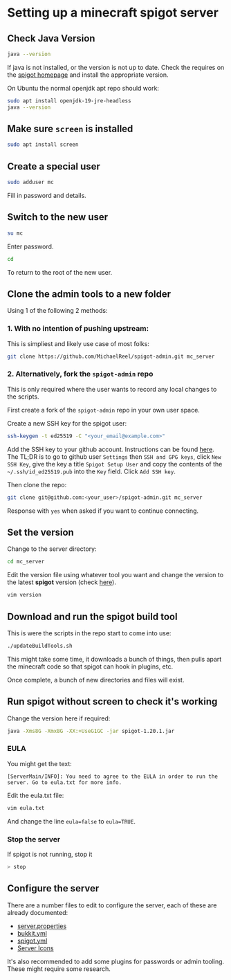 # Setting up a minecraft spigot server

## Check Java Version

```sh
java --version
```

If java is not installed, or the version is not up to date. Check the requires on the
[spigot homepage](https://www.spigotmc.org/) and install the appropriate version.

On Ubuntu the normal openjdk apt repo should work:

```sh
sudo apt install openjdk-19-jre-headless
java --version
```

## Make sure `screen` is installed

```sh
sudo apt install screen
```

## Create a special user

```sh
sudo adduser mc
```

Fill in password and details.

## Switch to the new user

```sh
su mc
```

Enter password.

```sh
cd
```

To return to the root of the new user.

## Clone the admin tools to a new folder

Using 1 of the following 2 methods:

### 1. With no intention of pushing upstream:

This is simpliest and likely use case of most folks:

```sh
git clone https://github.com/MichaelReel/spigot-admin.git mc_server
```

### 2. Alternatively, fork the `spigot-admin` repo

This is only required where the user wants to record any local changes to the scripts.

First create a fork of the `spigot-admin` repo in your own user space.

Create a new SSH key for the spigot user:

```sh
ssh-keygen -t ed25519 -C "<your_email@example.com>"
```

Add the SSH key to your github account. Instructions can be found
[here](https://docs.github.com/en/authentication/connecting-to-github-with-ssh/adding-a-new-ssh-key-to-your-github-account).
The TL;DR is to go to github user `Settings` then `SSH and GPG keys`,
click `New SSH Key`, give the key a title `Spigot Setup User` and copy the contents of
the `~/.ssh/id_ed25519.pub` into the `Key` field. Click `Add SSH key`.

Then clone the repo:

```sh
git clone git@github.com:<your_user>/spigot-admin.git mc_server
```

Response with `yes` when asked if you want to continue connecting.

## Set the version

Change to the server directory:

```sh
cd mc_server
```

Edit the version file using whatever tool you want and change the version to the latest
__spigot__ version (check [here](https://www.spigotmc.org/)).

```sh
vim version
```

## Download and run the spigot build tool

This is were the scripts in the repo start to come into use:

```sh
./updateBuildTools.sh
```

This might take some time, it downloads a bunch of things, then pulls apart the
minecraft code so that spigot can hook in plugins, etc.

Once complete, a bunch of new directories and files will exist.

## Run spigot without screen to check it's working

Change the version here if required:

```sh
java -Xms8G -Xmx8G -XX:+UseG1GC -jar spigot-1.20.1.jar
```

### EULA

You might get the text:

```text
[ServerMain/INFO]: You need to agree to the EULA in order to run the server. Go to eula.txt for more info.
```

Edit the eula.txt file:

```sh
vim eula.txt
```

And change the line `eula=false` to `eula=TRUE`.

### Stop the server

If spigot is not running, stop it

```sh
> stop
```

## Configure the server

There are a number files to edit to configure the server,
each of these are already documented:

- [server.properties](http://minecraft.gamepedia.com/Server.properties)
- [bukkit.yml](https://bukkit.fandom.com/wiki/Bukkit.yml)
- [spigot.yml](https://www.spigotmc.org/wiki/spigot-configuration/)
- [Server Icons](https://www.spigotmc.org/wiki/server-icon/)

It's also recommended to add some plugins for passwords or admin tooling. These might
require some research.